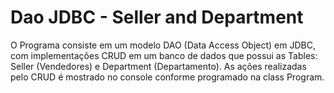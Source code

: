 # Dao JDBC - Seller and Department

O Programa consiste em um modelo DAO (Data Access Object) em JDBC, com implementações CRUD em um banco de dados que possui as Tables: Seller (Vendedores) e Department (Departamento). As ações realizadas pelo CRUD é mostrado no console conforme programado na class Program.

